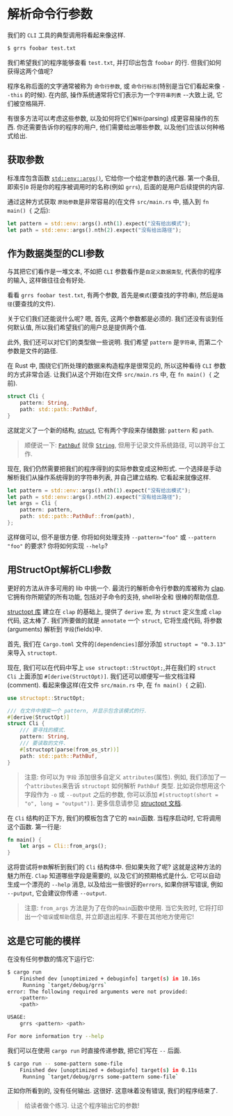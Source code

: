 # 解析命令行参数

我们的 `CLI` 工具的典型调用将看起来像这样.

```bash
$ grrs foobar test.txt
```

我们希望我们的程序能够查看 `test.txt`, 并打印出包含 `foobar` 的行. 但我们如何获得这两个值呢?

程序名称后面的文字通常被称为 `命令行参数`, 或 `命令行标志`(特别是当它们看起来像 `--this` 的时候).
在内部, 操作系统通常将它们表示为一个`字符串列表` --大致上说, 它们被空格隔开.

有很多方法可以考虑这些参数, 以及如何将它们`解析`(parsing) 成更容易操作的东西.
你还需要告诉你的程序的用户, 他们需要给出哪些参数, 以及他们应该以何种格式给出.

## 获取参数

标准库包含函数 [`std::env::args()`][], 它给你一个给定参数的迭代器.
第一个条目, 即索引`0` 将是你的程序被调用时的名称(例如 `grrs`), 后面的是用户后续提供的内容.

通过这种方式获取 `原始参数`是非常容易的(在文件 `src/main.rs` 中, 插入到 `fn main() {` 之后):

```rust
let pattern = std::env::args().nth(1).expect("没有给出模式");
let path = std::env::args().nth(2).expect("没有给出路径");
```

[`std::env::args()`]: https://doc.rust-lang.org/1.39.0/std/env/fn.args.html

## 作为数据类型的CLI参数

与其把它们看作是一堆文本, 不如把 `CLI` 参数看作是`自定义数据类型`, 代表你的程序的输入, 这样做往往会有好处.

看看 `grrs foobar test.txt`, 有两个参数, 首先是`模式`(要查找的字符串), 然后是`路径`(要查找的文件).

关于它们我们还能说什么呢? 嗯, 首先, 这两个参数都是必须的.
我们还没有谈到任何默认值, 所以我们希望我们的用户总是提供两个值.

此外, 我们还可以对它们的类型做一些说明.
我们希望 `pattern` 是`字符串`, 而第二个参数是文件的路径.

在 Rust 中, 围绕它们所处理的数据来构造程序是很常见的, 所以这种看待 `CLI` 参数的方式非常合适.
让我们从这个开始(在文件 `src/main.rs` 中, 在 `fn main() {` 之前).

```rust
struct Cli {
    pattern: String,
    path: std::path::PathBuf,
}
```

这就定义了一个新的结构, [ struct](https://doc.rust-lang.org/1.39.0/book/ch05-00-structs.html),
它有两个字段来存储数据: `pattern` 和 `path`.

>顺便说一下: [`PathBuf`][] 就像 [`String`][], 但用于记录文件系统路径, 可以跨平台工作.

现在, 我们仍然需要把我们的程序得到的实际参数变成这种形式.
一个选择是手动解析我们从操作系统得到的字符串列表, 并自己建立结构. 它看起来就像这样.

```rust
let pattern = std::env::args().nth(1).expect("没有给出模式");
let path = std::env::args().nth(2).expect("没有给出路径");
let args = Cli {
    pattern: pattern,
    path: std::path::PathBuf::from(path),
};
```

这样做可以, 但不是很方便. 你将如何处理支持 `--pattern="foo"` 或 `--pattern "foo"` 的要求?
你将如何实现 `--help`?

[`PathBuf`]: https://doc.rust-lang.org/1.39.0/std/path/struct.PathBuf.html
[`String`]: https://doc.rust-lang.org/1.39.0/std/string/struct.String.html

## 用StructOpt解析CLI参数

[structopt 库]: https://docs.rs/structopt/0.3.25/structopt/

更好的方法从许多可用的 lib 中挑一个.  最流行的解析命令行参数的库被称为 [clap](https://clap.rs/).
它拥有你所期望的所有功能, 包括对子命令的支持, shell补全和 很棒的帮助信息.

[structopt 库][] 建立在 `clap` 的基础上, 提供了 `derive` 宏, 为 `struct` 定义生成 `clap` 代码, 这太棒了.
我们所要做的就是 `annotate`  一个 `struct`, 它将生成代码, 将参数(arguments) 解析到 `字段`(fields)中.

首先, 我们在 `Cargo.toml` 文件的`[dependencies]`部分添加 `structopt = "0.3.13"` 来导入 `structopt`.

现在, 我们可以在代码中写上 `use structopt::StructOpt;`,并在我们的 `struct Cli` 上面添加 `#[derive(StructOpt)]`.
我们还可以顺便写一些文档注释(comment).
看起来像这样(在文件 `src/main.rs` 中, 在 `fn main() {` 之前).

```rust
use structopt::StructOpt;

/// 在文件中搜索一个 pattern, 并显示包含该模式的行.
#[derive(StructOpt)]
struct Cli {
    /// 要寻找的模式.
    pattern: String,
    /// 要读取的文件.
    #[structopt(parse(from_os_str))]
    path: std::path::PathBuf,
}
```

>注意: 你可以为 `字段` 添加很多自定义 `attributes`(属性).
>例如, 我们添加了一个`attributes`来告诉 `structopt` 如何解析 `PathBuf` 类型.
>比如说你想用这个字段作为 `-o` 或 `--output` 之后的参数, 你可以添加 `#[structopt(short = "o", long = "output")]`.
>更多信息请参见 [structopt 文档](https://docs.rs/structopt/0.3.25/structopt/).

在 `Cli` 结构的正下方, 我们的模板包含了它的 `main`函数. 当程序启动时, 它将调用这个函数. 第一行是:

```rust
fn main() {
    let args = Cli::from_args();
}
```

这将尝试将`参数`解析到我们的 `Cli` 结构体中. 但如果失败了呢?
这就是这种方法的魅力所在. `Clap` 知道哪些字段是需要的, 以及它们的预期格式是什么.
它可以自动生成一个漂亮的 `--help` 消息, 以及给出一些很好的`errors`,
如果你拼写错误, 例如 `--putput`,  它会建议你传递 `--output`.

>注意: `from_args` 方法是为了在你的`main`函数中使用.
>当它失败时, 它将打印出一个`错误`或`帮助`信息, 并立即退出程序. 不要在其他地方使用它!

## 这是它可能的模样

在没有任何参数的情况下运行它:

```bash
$ cargo run
    Finished dev [unoptimized + debuginfo] target(s) in 10.16s
     Running `target/debug/grrs`
error: The following required arguments were not provided:
    <pattern>
    <path>

USAGE:
    grrs <pattern> <path>

For more information try --help
```

我们可以在使用 `cargo run` 时直接传递参数, 把它们写在 `--` 后面.

```bash
$ cargo run -- some-pattern some-file
    Finished dev [unoptimized + debuginfo] target(s) in 0.11s
     Running `target/debug/grrs some-pattern some-file`
```

正如你所看到的, 没有任何输出. 这很好. 这意味着没有错误, 我们的程序结束了.

>给读者做个练习. 让这个程序输出它的参数!
